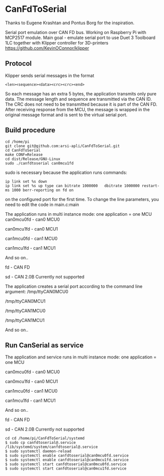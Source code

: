 # CanFdToSerial

Thanks to Eugene Krashtan and Pontus Borg for the inspiration.

Serial port emulation over CAN FD bus.
Working on Raspberry Pi with MCP2517 module.
Main goal - emulate serial port to use Duet 3 Toolboard 1LC together with
Klipper controller for 3D-printers https://github.com/KevinOConnor/klipper


## Protocol

Klipper sends serial messages in the format  
```
<len><sequence><data><crc><crc><end>
```
So each message has an extra 5 bytes, the application transmits only pure data.
The message length and sequence are transmitted via the CAN ID.
The CRC does not need to be transmitted because it is part of the CAN FD.
After receiving response from the MCU, the message is wrapped in the original message format 
and is sent to the virtual serial port.


## Build procedure

```
cd /home/pi
git clone git@github.com:arsi-apli/CanFdToSerial.git
cd CanFdToSerial
make CONF=Release
cd dist/Release/GNU-Linux
sudo ./canfdtoserial can0mcu1fd
```
sudo is necessary because the application runs commands:
```
ip link set %s down
ip link set %s up type can bitrate 1000000   dbitrate 1000000 restart-ms 1000 berr-reporting on fd on
```
on the configured port for the first time.
To change the line parameters, you need to edit the code in main.c:main

The application runs in multi instance mode: one application  = one MCU
can0mcu0fd - can0 MCU0

can0mcu1fd - can0 MCU1

can1mcu0fd - can1 MCU0

can1mcu1fd - can1 MCU1

And so on..

fd - CAN FD

sd - CAN 2.0B Currently not supported

The application creates a serial port according to the command line argument:
/tmp/ttyCAN0MCU0

/tmp/ttyCAN0MCU1

/tmp/ttyCAN1MCU0

/tmp/ttyCAN1MCU1

And so on..

## Run CanSerial as service
The application and service runs in multi instance mode: one application  = one MCU

can0mcu0fd - can0 MCU0

can0mcu1fd - can0 MCU1

can1mcu0fd - can1 MCU0

can1mcu1fd - can1 MCU1

And so on..

fd - CAN FD

sd - CAN 2.0B Currently not supported

```
cd cd /home/pi/CanFdToSerial/systemd
$ sudo cp canfdtoserial@.service /lib/systemd/system/canfdtoserial@.service
$ sudo systemctl daemon-reload
$ sudo systemctl enable canfdtoserial@can0mcu0fd.service
$ sudo systemctl enable canfdtoserial@can0mcu1fd.service
$ sudo systemctl start canfdtoserial@can0mcu0fd.service
$ sudo systemctl start canfdtoserial@can0mcu1fd.service
```


